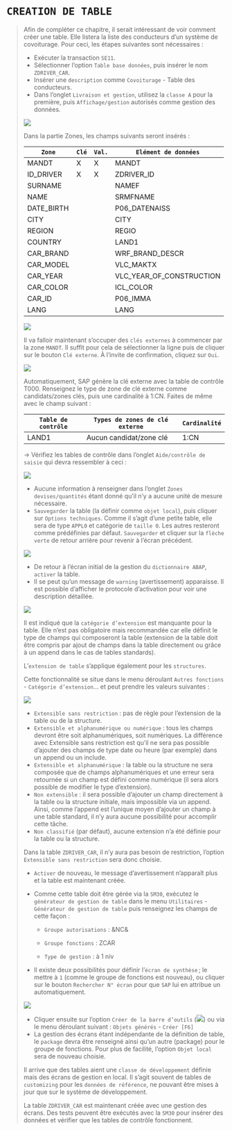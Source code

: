 # **`CREATION DE TABLE`**

> Afin de compléter ce chapitre, il serait intéressant de voir comment créer une table. Elle listera la liste des conducteurs d’un système de covoiturage. Pour ceci, les étapes suivantes sont nécessaires :
>
> - Exécuter la transaction `SE11`.
> - Sélectionner l’option `Table base données`, puis insérer le nom `ZDRIVER_CAR`.
> - Insérer une `description` comme `Covoiturage` - Table des conducteurs.
> - Dans l’onglet `Livraison et gestion`, utilisez la `classe A` pour la première, puis `Affichage/gestion` autorisés comme gestion des données.
>
> ![](../00_Ressources/06_09_01.png)
>
> Dans la partie Zones, les champs suivants seront insérés :
>
> | `Zone`     | `Clé` | `Val.` | `Elément de données`     |
> | ---------- | ----- | ------ | ------------------------ |
> | MANDT      | X     | X      | MANDT                    |
> | ID_DRIVER  | X     | X      | ZDRIVER_ID               |
> | SURNAME    |       |        | NAMEF                    |
> | NAME       |       |        | SRMFNAME                 |
> | DATE_BIRTH |       |        | P06_DATENAISS            |
> | CITY       |       |        | CITY                     |
> | REGION     |       |        | REGIO                    |
> | COUNTRY    |       |        | LAND1                    |
> | CAR_BRAND  |       |        | WRF_BRAND_DESCR          |
> | CAR_MODEL  |       |        | VLC_MAKTX                |
> | CAR_YEAR   |       |        | VLC_YEAR_OF_CONSTRUCTION |
> | CAR_COLOR  |       |        | ICL_COLOR                |
> | CAR_ID     |       |        | P06_IMMA                 |
> | LANG       |       |        | LANG                     |
>
> ![](../00_Ressources/06_09_02.png)
>
> Il va falloir maintenant s’occuper des `clés externes` à commencer par la zone `MANDT`. Il suffit pour cela de sélectionner la ligne puis de cliquer sur le bouton `Clé externe`. À l’invite de confirmation, cliquez sur `Oui`.
>
> ![](../00_Ressources/06_09_03.png)
>
> Automatiquement, SAP génère la clé externe avec la table de contrôle T000. Renseignez le type de zone de clé externe comme candidats/zones clés, puis une cardinalité à 1:CN. Faites de même avec le champ suivant :
>
> | `Table de contrôle` | `Types de zones de clé externe` | `Cardinalité` |
> | ------------------- | ------------------------------- | ------------- |
> | LAND1               | Aucun candidat/zone clé         | 1:CN          |
>
> -> Vérifiez les tables de contrôle dans l’onglet `Aide/contrôle de saisie` qui devra ressembler à ceci :
>
> ![](../00_Ressources/06_09_04.png)
>
> - Aucune information à renseigner dans l’onglet `Zones devises/quantités` étant donné qu’il n’y a aucune unité de mesure nécessaire.
> - `Sauvegarder` la table (la définir comme `objet local`), puis cliquer sur `Options techniques`. Comme il s’agit d’une petite table, elle sera de type `APPL0` et catégorie de `taille 0`. Les autres resteront comme prédéfinies par défaut. `Sauvegarder` et cliquer sur la `flèche verte` de retour arrière pour revenir à l’écran précédent.
>
> ![](../00_Ressources/06_09_05.png)
>
> - De retour à l’écran initial de la gestion du `dictionnaire ABAP`, `activer` la table.
> - Il se peut qu’un message de `warning` (avertissement) apparaisse. Il est possible d’afficher le protocole d’activation pour voir une description détaillée.
>
> ![](../00_Ressources/06_09_06.png)
>
> Il est indiqué que la `catégorie d’extension` est manquante pour la table. Elle n’est pas obligatoire mais recommandée car elle définit le type de champs qui composeront la table (extension de la table doit être compris par ajout de champs dans la table directement ou grâce à un append dans le cas de tables standards).
>
> L’`extension de table` s’applique également pour les `structures`.
>
> Cette fonctionnalité se situe dans le menu déroulant `Autres fonctions` - `Catégorie d’extension`... et peut prendre les valeurs suivantes :
>
> ![](../00_Ressources/06_09_07.png)
>
> - `Extensible sans restriction` : pas de règle pour l’extension de la table ou de la structure.
> - `Extensible et alphanumérique ou numérique` : tous les champs devront être soit alphanumériques, soit numériques. La différence avec Extensible sans restriction est qu’il ne sera pas possible d’ajouter des champs de type date ou heure (par exemple) dans un append ou un include.
> - `Extensible et alphanumérique` : la table ou la structure ne sera composée que de champs alphanumériques et une erreur sera retournée si un champ est défini comme numérique (il sera alors possible de modifier le type d’extension).
> - `Non extensible` : il sera possible d’ajouter un champ directement à la table ou la structure initiale, mais impossible via un append. Ainsi, comme l’append est l’unique moyen d’ajouter un champ à une table standard, il n’y aura aucune possibilité pour accomplir cette tâche.
> - `Non classifié` (par défaut), aucune extension n’a été définie pour la table ou la structure.
>
> Dans la table `ZDRIVER_CAR`, il n’y aura pas besoin de restriction, l’option `Extensible sans restriction` sera donc choisie.
>
> - `Activer` de nouveau, le message d’avertissement n’apparaît plus et la table est maintenant créée.
>
> - Comme cette table doit être gérée via la `SM30`, exécutez le `générateur de gestion de table` dans le menu `Utilitaires` - `Générateur de gestion de table` puis renseignez les champs de cette façon :
>
>   - `Groupe autorisations` : &NC&
>
>   - `Groupe fonctions` : ZCAR
>
>   - `Type de gestion` : à 1 niv
>
> - Il existe deux possibilités pour définir l’`écran de synthèse` ; le mettre à `1` (comme le groupe de fonctions est nouveau), ou cliquer sur le bouton `Rechercher N° écran` pour que `SAP` lui en attribue un automatiquement.
>
> ![](../00_Ressources/06_09_08.png)
>
> - Cliquer ensuite sur l’option `Créer de la barre d’outils` (![](../00_Ressources/06_09_09.png)) ou via le menu déroulant suivant : `Objets générés` - `Créer [F6]`
> - La gestion des écrans étant indépendante de la définition de table, le `package` devra être renseigné ainsi qu’un autre (package) pour le groupe de fonctions. Pour plus de facilité, l’option `Objet local` sera de nouveau choisie.
>
> Il arrive que des tables aient une `classe de développement` définie mais des écrans de gestion en local. Il s’agit souvent de tables de `customizing` pour les `données de référence`, ne pouvant être mises à jour que sur le système de développement.
>
> La table `ZDRIVER_CAR` est maintenant créée avec une gestion des écrans. Des tests peuvent être exécutés avec la `SM30` pour insérer des données et vérifier que les tables de contrôle fonctionnent.
